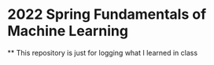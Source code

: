 # 2022 Spring Fundamentals of Machine Learning
** This repository is just for logging what I learned in class
